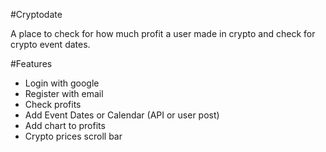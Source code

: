 #Cryptodate

A place to check for how much profit a user made in crypto and check for crypto event dates.

#Features
 - Login with google
 - Register with email
 - Check profits
 - Add Event Dates or Calendar (API or user post)
 - Add chart to profits
 - Crypto prices scroll bar